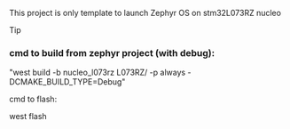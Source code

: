 This project is only template to launch Zephyr OS on stm32L073RZ nucleo

> [!TIP]
> ### cmd to build from zephyr project (with debug):
> "west build -b nucleo_l073rz L073RZ/ -p always -DCMAKE_BUILD_TYPE=Debug"

cmd to flash:

west flash
